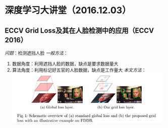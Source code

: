 # 深度学习大讲堂（2016.12.03）
## ECCV Grid Loss及其在人脸检测中的应用（ECCV 2016）
*问题*：检测遮挡人脸
*一般方法*：
1. 数据角度：利用遮挡人脸的数据，缺点是要求数据量大
2. 算法角度：利用标记好五官的人脸数据，缺点是工作量大
*本文方法*：
![grid loss](https://github.com/simonlight/MLBlogSum/blob/master/2017/1/images/gridloss.png "Logo Title Text 1")
 

